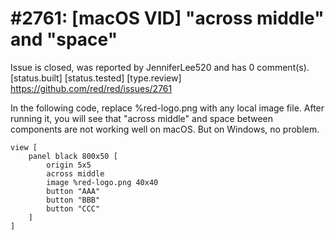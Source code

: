 
#2761: [macOS VID] "across middle" and "space"
================================================================================
Issue is closed, was reported by JenniferLee520 and has 0 comment(s).
[status.built] [status.tested] [type.review]
<https://github.com/red/red/issues/2761>

In the following code, replace %red-logo.png with any local image file. After running it, you will see that "across middle" and space between components are not working well on macOS. But on Windows, no problem.

```Red
view [
    panel black 800x50 [
        origin 5x5
        across middle
        image %red-logo.png 40x40
        button "AAA" 
        button "BBB"
        button "CCC"        
    ]
]
```


